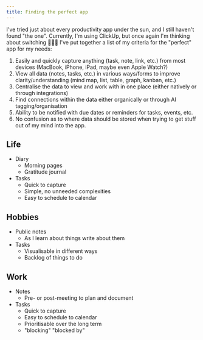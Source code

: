 ```yaml
---
title: Finding the perfect app
---
```


I've tried just about every productivity app under the sun, and I still haven't found "the one".
Currently, I'm using ClickUp, but once again I'm thinking about switching 🤦🏼‍♀️
I've put together a list of my criteria for the "perfect" app for my needs:
1.  Easily and quickly capture anything (task, note, link, etc.) from most devices (MacBook, iPhone, iPad, maybe even Apple Watch?)
2.  View all data (notes, tasks, etc.) in various ways/forms to improve clarity/understanding (mind map, list, table, graph, kanban, etc.)
3.  Centralise the data to view and work with in one place (either natively or through integrations)
4.  Find connections within the data either organically or through AI tagging/organisation
5.  Ability to be notified with due dates or reminders for tasks, events, etc.
6.  No confusion as to where data should be stored when trying to get stuff out of my mind into the app.

## Life
- Diary
	- Morning pages
	- Gratitude journal
- Tasks
	- Quick to capture
	- Simple, no unneeded complexities
	- Easy to schedule to calendar
## Hobbies
- Public notes
	- As I learn about things write about them
- Tasks
	- Visualisable in different ways
	- Backlog of things to do
## Work
- Notes
	- Pre- or post-meeting to plan and document
- Tasks
	- Quick to capture
	- Easy to schedule to calendar
	- Prioritisable over the long term
	- "blocking" "blocked by"